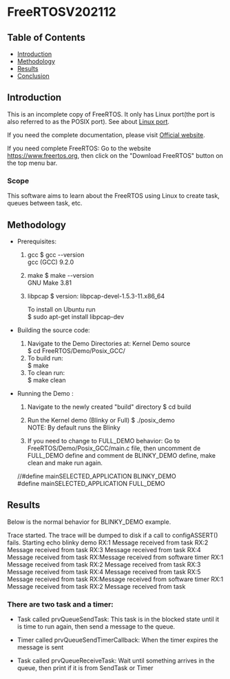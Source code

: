 ﻿# FreeRTOSV202112

## Table of Contents

- [Introduction](#Introduction)
- [Methodology](#Methodology)
- [Results](#Results)
- [Conclusion](#Conclusion)

## Introduction
This is an incomplete copy of FreeRTOS. It only has Linux port(the port is also referred to as the POSIX port). See about [Linux port](https://freertos.org/FreeRTOS-simulator-for-Linux.html).

If you need the complete documentation, please visit [Official website](https://www.freertos.org/).

If you need complete FreeRTOS: Go to the website https://www.freertos.org, then click on the "Download FreeRTOS" button on the top menu bar.

### Scope
This software aims to learn about the FreeRTOS using Linux to create task, queues between task, etc.


## Methodology
* Prerequisites:
   1. gcc
      $ gcc --version  
      gcc (GCC) 9.2.0

   2. make
      $ make --version  
      GNU Make 3.81

   3. libpcap
      $ version: libpcap-devel-1.5.3-11.x86_64

      To install on Ubuntu run  
      $ sudo apt-get install libpcap-dev

* Building the source code: 
   1. Navigate to the Demo Directories at: Kernel Demo source   
      $ cd FreeRTOS/Demo/Posix_GCC/
   2. To build run:  
      $ make
   3. To clean run:  
      $ make clean
      
* Running the Demo :
   1. Navigate to the newly created "build" directory 
      $ cd build 
   2. Run the Kernel demo (Blinky or Full)
      $ ./posix_demo  
      NOTE: By default runs the Blinky 

   3. If you need to change to FULL_DEMO behavior: Go to FreeRTOS/Demo/Posix_GCC/main.c file, then uncomment de FULL_DEMO define and comment de BLINKY_DEMO define, make clean and make run again.

    //#define    mainSELECTED_APPLICATION     BLINKY_DEMO  
    #define    mainSELECTED_APPLICATION     FULL_DEMO


## Results
Below is the normal behavior for BLINKY_DEMO example.

Trace started.
The trace will be dumped to disk if a call to configASSERT() fails.
Starting echo blinky demo
RX:1 Message received from task
RX:2 Message received from task
RX:3 Message received from task
RX:4 Message received from task
RX:Message received from software timer
RX:1 Message received from task
RX:2 Message received from task
RX:3 Message received from task
RX:4 Message received from task
RX:5 Message received from task
RX:Message received from software timer
RX:1 Message received from task
RX:2 Message received from task


### There are two task and a timer:

- Task called prvQueueSendTask: This task is in the blocked state until it is time to run again, then send a message to the queue.

- Timer called prvQueueSendTimerCallback: When the timer expires the message is sent 

- Task called prvQueueReceiveTask: Wait until something arrives in the queue, then print if it is from SendTask or Timer
